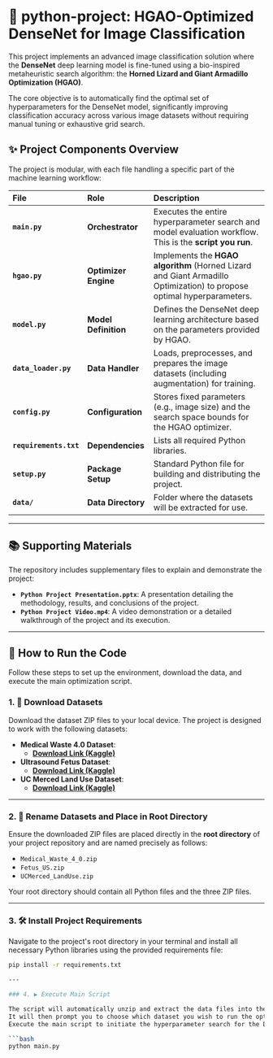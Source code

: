 # 🐍 python-project: HGAO-Optimized DenseNet for Image Classification

This project implements an advanced image classification solution where the **DenseNet** deep learning model is fine-tuned using a bio-inspired metaheuristic search algorithm: the **Horned Lizard and Giant Armadillo Optimization (HGAO)**.

The core objective is to automatically find the optimal set of hyperparameters for the DenseNet model, significantly improving classification accuracy across various image datasets without requiring manual tuning or exhaustive grid search. 

## ✨ Project Components Overview

The project is modular, with each file handling a specific part of the machine learning workflow:

| File | Role | Description |
| :--- | :--- | :--- |
| **`main.py`** | **Orchestrator** | Executes the entire hyperparameter search and model evaluation workflow. This is the **script you run**. |
| **`hgao.py`** | **Optimizer Engine** | Implements the **HGAO algorithm** (Horned Lizard and Giant Armadillo Optimization) to propose optimal hyperparameters. |
| **`model.py`** | **Model Definition** | Defines the DenseNet deep learning architecture based on the parameters provided by HGAO. |
| **`data_loader.py`** | **Data Handler** | Loads, preprocesses, and prepares the image datasets (including augmentation) for training. |
| **`config.py`** | **Configuration** | Stores fixed parameters (e.g., image size) and the search space bounds for the HGAO optimizer. |
| **`requirements.txt`** | **Dependencies** | Lists all required Python libraries. |
| **`setup.py`** | **Package Setup** | Standard Python file for building and distributing the project. |
| **`data/`** | **Data Directory** | Folder where the datasets will be extracted for use. |

---

## 📚 Supporting Materials

The repository includes supplementary files to explain and demonstrate the project:

* **`Python Project Presentation.pptx`**: A presentation detailing the methodology, results, and conclusions of the project.
* **`Python Project Video.mp4`**: A video demonstration or a detailed walkthrough of the project and its execution.

---

## 🚀 How to Run the Code

Follow these steps to set up the environment, download the data, and execute the main optimization script.

### 1. 💾 Download Datasets

Download the dataset ZIP files to your local device. The project is designed to work with the following datasets:

* **Medical Waste 4.0 Dataset**:
    * **[Download Link (Kaggle)](https://www.kaggle.com/datasets/mmasodulrahmanusmani/medical-waste-4-0)**
* **Ultrasound Fetus Dataset**:
    * **[Download Link (Kaggle)](https://www.kaggle.com/datasets/orvile/ultrasound-fetus-dataset)**
* **UC Merced Land Use Dataset**:
    * **[Download Link (Kaggle)](https://www.kaggle.com/datasets/abdulhasibuddin/uc-merced-land-use-dataset)**

---

### 2. 📂 Rename Datasets and Place in Root Directory

Ensure the downloaded ZIP files are placed directly in the **root directory** of your project repository and are named precisely as follows:

* `Medical_Waste_4_0.zip`
* `Fetus_US.zip`
* `UCMerced_LandUse.zip`

Your root directory should contain all Python files and the three ZIP files.

---

### 3. 🛠️ Install Project Requirements

Navigate to the project's root directory in your terminal and install all necessary Python libraries using the provided requirements file:

```bash
pip install -r requirements.txt

---

### 4. ▶️ Execute Main Script

The script will automatically unzip and extract the data files into the **`data/`** folder upon first execution.  
It will then prompt you to choose which dataset you wish to run the optimization on.  
Execute the main script to initiate the hyperparameter search for the DenseNet model:

```bash
python main.py
